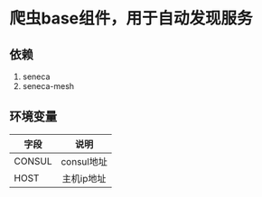# 爬虫base组件，用于自动发现服务

## 依赖

1. seneca
2. seneca-mesh

## 环境变量

| 字段           | 说明          |
| ------------- |:-------------:|
| CONSUL        | consul地址     |
| HOST          | 主机ip地址      |
